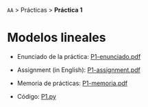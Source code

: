 `AA` > Prácticas > **Práctica 1**

# Modelos lineales

* Enunciado de la práctica: [P1-enunciado.pdf](./P1-enunciado.pdf)
* Assignment (in English): [P1-assignment.pdf](./P1-assignment.pdf)

* Memoria de prácticas: [P1-memoria.pdf](./P1-memoria.pdf)

* Código: [P1.py](./P1.py)